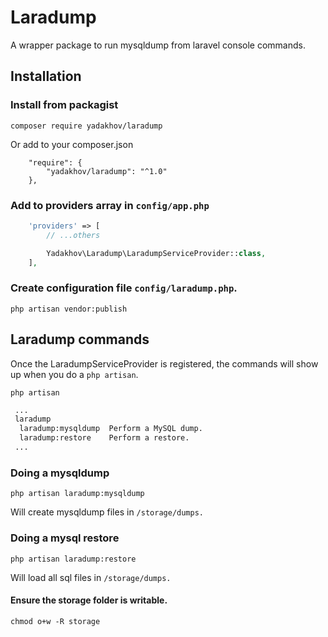 # Laradump 

A wrapper package to run mysqldump from laravel console commands.

## Installation

### Install from packagist

```
composer require yadakhov/laradump
```

Or add to your composer.json

```
    "require": {
        "yadakhov/laradump": "^1.0"
    },
```

### Add to providers array in `config/app.php`

```php
    'providers' => [
        // ...others

        Yadakhov\Laradump\LaradumpServiceProvider::class,
    ],
```

### Create configuration file `config/laradump.php`.

```
php artisan vendor:publish
```

## Laradump commands

Once the LaradumpServiceProvider is registered, the commands will show up when you do a `php artisan`.

```
php artisan
```

```bash
 ...
 laradump
  laradump:mysqldump  Perform a MySQL dump.
  laradump:restore    Perform a restore.
 ...
```

### Doing a mysqldump

```
php artisan laradump:mysqldump
```

Will create mysqldump files in `/storage/dumps.`

### Doing a mysql restore

```
php artisan laradump:restore
```

Will load all sql files in `/storage/dumps.`

#### Ensure the storage folder is writable.

```
chmod o+w -R storage
```
